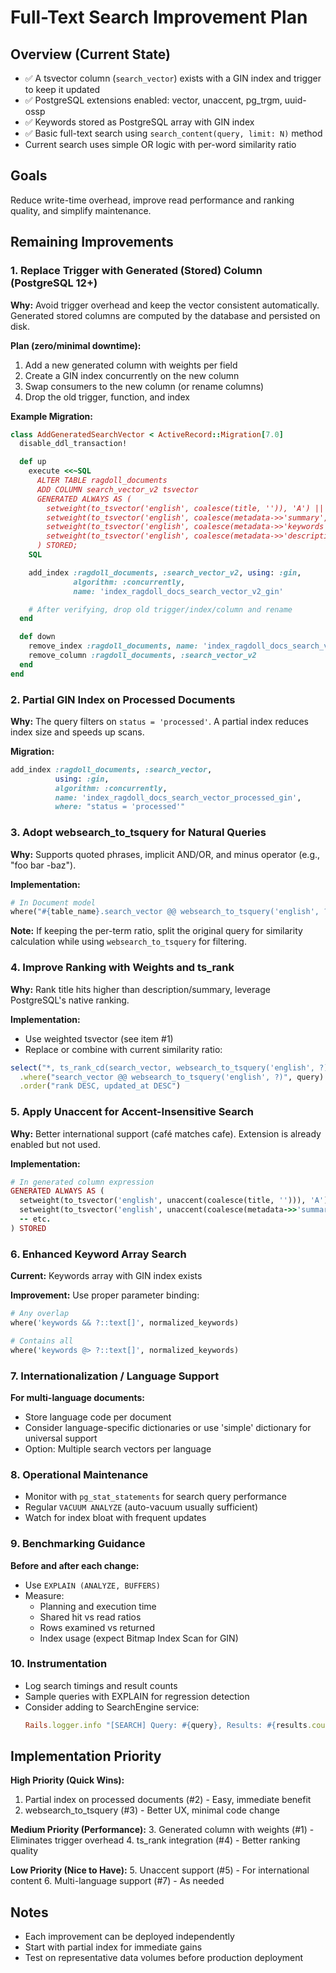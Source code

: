 # Full-Text Search Improvement Plan

## Overview (Current State)
- ✅ A tsvector column (`search_vector`) exists with a GIN index and trigger to keep it updated
- ✅ PostgreSQL extensions enabled: vector, unaccent, pg_trgm, uuid-ossp
- ✅ Keywords stored as PostgreSQL array with GIN index
- ✅ Basic full-text search using `search_content(query, limit: N)` method
- Current search uses simple OR logic with per-word similarity ratio

## Goals
Reduce write-time overhead, improve read performance and ranking quality, and simplify maintenance.

## Remaining Improvements

### 1. Replace Trigger with Generated (Stored) Column (PostgreSQL 12+)
**Why:** Avoid trigger overhead and keep the vector consistent automatically. Generated stored columns are computed by the database and persisted on disk.

**Plan (zero/minimal downtime):**
1. Add a new generated column with weights per field
2. Create a GIN index concurrently on the new column
3. Swap consumers to the new column (or rename columns)
4. Drop the old trigger, function, and index

**Example Migration:**
```ruby
class AddGeneratedSearchVector < ActiveRecord::Migration[7.0]
  disable_ddl_transaction!

  def up
    execute <<~SQL
      ALTER TABLE ragdoll_documents
      ADD COLUMN search_vector_v2 tsvector
      GENERATED ALWAYS AS (
        setweight(to_tsvector('english', coalesce(title, '')), 'A') ||
        setweight(to_tsvector('english', coalesce(metadata->>'summary', '')), 'B') ||
        setweight(to_tsvector('english', coalesce(metadata->>'keywords', '')), 'B') ||
        setweight(to_tsvector('english', coalesce(metadata->>'description', '')), 'C')
      ) STORED;
    SQL

    add_index :ragdoll_documents, :search_vector_v2, using: :gin, 
              algorithm: :concurrently, 
              name: 'index_ragdoll_docs_search_vector_v2_gin'

    # After verifying, drop old trigger/index/column and rename
  end

  def down
    remove_index :ragdoll_documents, name: 'index_ragdoll_docs_search_vector_v2_gin'
    remove_column :ragdoll_documents, :search_vector_v2
  end
end
```

### 2. Partial GIN Index on Processed Documents
**Why:** The query filters on `status = 'processed'`. A partial index reduces index size and speeds up scans.

**Migration:**
```ruby
add_index :ragdoll_documents, :search_vector, 
          using: :gin, 
          algorithm: :concurrently,
          name: 'index_ragdoll_docs_search_vector_processed_gin',
          where: "status = 'processed'"
```

### 3. Adopt websearch_to_tsquery for Natural Queries
**Why:** Supports quoted phrases, implicit AND/OR, and minus operator (e.g., "foo bar -baz").

**Implementation:**
```ruby
# In Document model
where("#{table_name}.search_vector @@ websearch_to_tsquery('english', ?)", query)
```

**Note:** If keeping the per-term ratio, split the original query for similarity calculation while using `websearch_to_tsquery` for filtering.

### 4. Improve Ranking with Weights and ts_rank
**Why:** Rank title hits higher than description/summary, leverage PostgreSQL's native ranking.

**Implementation:**
- Use weighted tsvector (see item #1)
- Replace or combine with current similarity ratio:

```ruby
select("*, ts_rank_cd(search_vector, websearch_to_tsquery('english', ?)) as rank", query)
  .where("search_vector @@ websearch_to_tsquery('english', ?)", query)
  .order("rank DESC, updated_at DESC")
```

### 5. Apply Unaccent for Accent-Insensitive Search
**Why:** Better international support (café matches cafe). Extension is already enabled but not used.

**Implementation:**
```ruby
# In generated column expression
GENERATED ALWAYS AS (
  setweight(to_tsvector('english', unaccent(coalesce(title, ''))), 'A') ||
  setweight(to_tsvector('english', unaccent(coalesce(metadata->>'summary', ''))), 'B')
  -- etc.
) STORED
```

### 6. Enhanced Keyword Array Search
**Current:** Keywords array with GIN index exists

**Improvement:** Use proper parameter binding:
```ruby
# Any overlap
where('keywords && ?::text[]', normalized_keywords)

# Contains all
where('keywords @> ?::text[]', normalized_keywords)
```

### 7. Internationalization / Language Support
**For multi-language documents:**
- Store language code per document
- Consider language-specific dictionaries or use 'simple' dictionary for universal support
- Option: Multiple search vectors per language

### 8. Operational Maintenance
- Monitor with `pg_stat_statements` for search query performance
- Regular `VACUUM ANALYZE` (auto-vacuum usually sufficient)
- Watch for index bloat with frequent updates

### 9. Benchmarking Guidance
**Before and after each change:**
- Use `EXPLAIN (ANALYZE, BUFFERS)`
- Measure:
  - Planning and execution time
  - Shared hit vs read ratios
  - Rows examined vs returned
  - Index usage (expect Bitmap Index Scan for GIN)

### 10. Instrumentation
- Log search timings and result counts
- Sample queries with EXPLAIN for regression detection
- Consider adding to SearchEngine service:
  ```ruby
  Rails.logger.info "[SEARCH] Query: #{query}, Results: #{results.count}, Time: #{elapsed}ms"
  ```

## Implementation Priority

**High Priority (Quick Wins):**
1. Partial index on processed documents (#2) - Easy, immediate benefit
2. websearch_to_tsquery (#3) - Better UX, minimal code change

**Medium Priority (Performance):**
3. Generated column with weights (#1) - Eliminates trigger overhead
4. ts_rank integration (#4) - Better ranking quality

**Low Priority (Nice to Have):**
5. Unaccent support (#5) - For international content
6. Multi-language support (#7) - As needed

## Notes
- Each improvement can be deployed independently
- Start with partial index for immediate gains
- Test on representative data volumes before production deployment
